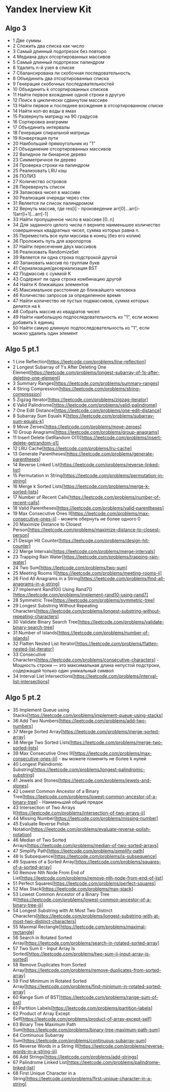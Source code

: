 # Yandex Inerview Kit
## Algo 3
- 1 Две суммы
- 2 Сложить два списка как число
- 3 Самый длинный подотрезок без повторо
- 4 Медиана двух отсортированных массивов
- 5 Самый длинный подотрезок палиндром
- 6 Удалить n-й узел в списке
- 7 Сбалансирована ли скобочная последовательность
- 8 Объединить два отсортированных списка
- 9 Генерация скобочных последовательностей
- 10 Объединить k отсортированных списков
- 11 Найти первое вхождение одной строки в другую
- 12 Поиск в циклически сдвинутом массиве
- 13 Найти первое и последнее вхождение в отсортированном списке
- 14 Найти кол-во воды в ямах
- 15 Развернуть матрицу на 90 градусов
- 16 Сортировка анаграмм
- 17 Объединить интервалы
- 18 Генерация спиральной матрицы
- 19 Конвертация пути
- 20 Наибольший прямоугольник из "1"
- 21 Объединение отсортированных массивов
- 22 Валидное ли бинарное дерево
- 23 Симметричное ли дерево
- 24 Проверка строки на палиндром
- 25 Реализовать LRU кэш
- 26 ПОЛИЗ
- 27 Количество островов
- 28 Перевернуть список
- 29 Запаковка чисел в массиве
- 30 Реализация очереди через стек
- 31 Является ли список палиндромом
- 32 Вернуть массив, где res[i] - произведение arr[0]...arr[i-1]arr[i+1]...arr[-1]
- 33 Найти пропущенное число в массиве [0..n]
- 34 Для заданного целого числа n верните наименьшее количество совершенных квадратных чисел, сумма которых равна n.
- 35 Переместить все нули массива в конец (без его копии)
- 36 Проложить путь для аэропортов
- 37 Найти пересечение двух массивов
- 38 Реализовать RandomizeSet
- 39 Является ли одна строка подстрокой другой
- 40 Запаковать массив по группам букв
- 41 Сериализация/десериализация BST
- 42 Подмассив с суммой K
- 43 Содержит ли одна строка комбинацию другой
- 44 Найти K ближайших элементов
- 45 Максимальное расстояние до ближайшего человека
- 46 Количество запросов за определенное время
- 47 Найти количество не пустых подмассивов, сумма которых делится на k
- 48 Собрать массив из квадратов чисел
- 49 Найти наибольшую подпоследовательность из "1", если можно добавить k единиц
- 50 Найти самую длинную подпоследовательность из "1", если можно удалить один элемент


## Algo 5 pt.1
- 1	Line Reflection[https://leetcode.com/problems/line-reflection]
- 2	Longest Subarray of 1's After Deleting One Element[https://leetcode.com/problems/longest-subarray-of-1s-after-deleting-one-element]
- 3	Summary Ranges[https://leetcode.com/problems/summary-ranges]
- 4	String Compression[https://leetcode.com/problems/string-compression]
- 5	Zigzag Iterator[https://leetcode.com/problems/zigzag-iterator]
- 6	Valid Palindrome[https://leetcode.com/problems/valid-palindrome]
- 7	One Edit Distance[https://leetcode.com/problems/one-edit-distance]
- 8	Subarray Sum Equals K[https://leetcode.com/problems/subarray-sum-equals-k]
- 9	Move Zeroes[https://leetcode.com/problems/move-zeroes]
- 10	Group Anagrams[https://leetcode.com/problems/group-anagrams]
- 11	Insert Delete GetRandom O(1)[https://leetcode.com/problems/insert-delete-getrandom-o1]
- 12	LRU Cache[https://leetcode.com/problems/lru-cache]
- 13	Generate Parentheses[https://leetcode.com/problems/generate-parentheses]
- 14	Reverse Linked List[https://leetcode.com/problems/reverse-linked-list]
- 15	Permutation in String[https://leetcode.com/problems/permutation-in-string]
- 16	Merge k Sorted Lists[https://leetcode.com/problems/merge-k-sorted-lists]
- 17	Number of Recent Calls[https://leetcode.com/problems/number-of-recent-calls]
- 18	Valid Parentheses[https://leetcode.com/problems/valid-parentheses]
- 19	Max Consecutive Ones II[https://leetcode.com/problems/max-consecutive-ones-ii] - можете обернуть не более одного 0
- 20	Maximize Distance to Closest Person[https://leetcode.com/problems/maximize-distance-to-closest-person]
- 21	Design Hit Counter[https://leetcode.com/problems/design-hit-counter]
- 22	Merge Intervals[https://leetcode.com/problems/merge-intervals]
- 23	Trapping Rain Water[https://leetcode.com/problems/trapping-rain-water]
- 24	Two Sum[https://leetcode.com/problems/two-sum]
- 25	Meeting Rooms II[https://leetcode.com/problems/meeting-rooms-ii]
- 26	Find All Anagrams in a String[https://leetcode.com/problems/find-all-anagrams-in-a-string]
- 27	Implement Rand10() Using Rand7()[https://leetcode.com/problems/implement-rand10-using-rand7]
- 28	Symmetric Tree[https://leetcode.com/problems/symmetric-tree]
- 29	Longest Substring Without Repeating Characters[https://leetcode.com/problems/longest-substring-without-repeating-characters]
- 30	Validate Binary Search Tree[https://leetcode.com/problems/validate-binary-search-tree]
- 31	Number of Islands[https://leetcode.com/problems/number-of-islands]
- 32	Flatten Nested List Iterator[https://leetcode.com/problems/flatten-nested-list-iterator]
- 33	Consecutive Characters[https://leetcode.com/problems/consecutive-characters] - Мощность строки — это максимальная длина непустой подстроки, содержащей только один уникальный символ
- 34	Interval List Intersections[https://leetcode.com/problems/interval-list-intersections]

## Algo 5 pt.2
- 35	Implement Queue using Stacks[https://leetcode.com/problems/implement-queue-using-stacks]
- 36	Add Two Numbers[https://leetcode.com/problems/add-two-numbers]
- 37	Merge Sorted Array[https://leetcode.com/problems/merge-sorted-array]
- 38	Merge Two Sorted Lists[https://leetcode.com/problems/merge-two-sorted-lists]
- 39	Max Consecutive Ones III[https://leetcode.com/problems/max-consecutive-ones-iii] - вы можете поменять не более k нулей
- 40	Longest Palindromic Substring[https://leetcode.com/problems/longest-palindromic-substring]
- 41	Jewels and Stones[https://leetcode.com/problems/jewels-and-stones]
- 42	Lowest Common Ancestor of a Binary Tree[https://leetcode.com/problems/lowest-common-ancestor-of-a-binary-tree] - Наименьший общий предок
- 43	Intersection of Two Arrays II[https://leetcode.com/problems/intersection-of-two-arrays-ii]
- 44	Missing Number[https://leetcode.com/problems/missing-number]
- 45	Evaluate Reverse Polish Notation[https://leetcode.com/problems/evaluate-reverse-polish-notation]
- 46	Median of Two Sorted Arrays[https://leetcode.com/problems/median-of-two-sorted-arrays]
- 47	Simplify Path[https://leetcode.com/problems/simplify-path]
- 48	Is Subsequence[https://leetcode.com/problems/is-subsequence]
- 49	Squares of a Sorted Array[https://leetcode.com/problems/squares-of-a-sorted-array]
- 50	Remove Nth Node From End of List[https://leetcode.com/problems/remove-nth-node-from-end-of-list]
- 51	Perfect Squares[https://leetcode.com/problems/perfect-squares]
- 52	Max Stack[https://leetcode.com/problems/max-stack]
- 53	Lowest Common Ancestor of a Binary Tree III[https://leetcode.com/problems/lowest-common-ancestor-of-a-binary-tree-iii]
- 54	Longest Substring with At Most Two Distinct Characters[https://leetcode.com/problems/longest-substring-with-at-most-two-distinct-characters]
- 55	Maximal Rectangle[https://leetcode.com/problems/maximal-rectangle]
- 56	Search in Rotated Sorted Array[https://leetcode.com/problems/search-in-rotated-sorted-array]
- 57	Two Sum II - Input Array Is Sorted[https://leetcode.com/problems/two-sum-ii-input-array-is-sorted]
- 58	Remove Duplicates from Sorted Array[https://leetcode.com/problems/remove-duplicates-from-sorted-array]
- 59	Find Minimum in Rotated Sorted Array[https://leetcode.com/problems/find-minimum-in-rotated-sorted-array]
- 60	Range Sum of BST[https://leetcode.com/problems/range-sum-of-bst]
- 61	Partition Labels[https://leetcode.com/problems/partition-labels]
- 62	Product of Array Except Self[https://leetcode.com/problems/product-of-array-except-self]
- 63	Binary Tree Maximum Path Sum[https://leetcode.com/problems/binary-tree-maximum-path-sum]
- 64	Continuous Subarray Sum[https://leetcode.com/problems/continuous-subarray-sum]
- 65	Reverse Words in a String III[https://leetcode.com/problems/reverse-words-in-a-string-iii]
- 66	Add Strings[https://leetcode.com/problems/add-strings]
- 67	Palindrome Linked List[https://leetcode.com/problems/palindrome-linked-list]
- 68	First Unique Character in a String[https://leetcode.com/problems/first-unique-character-in-a-string]
